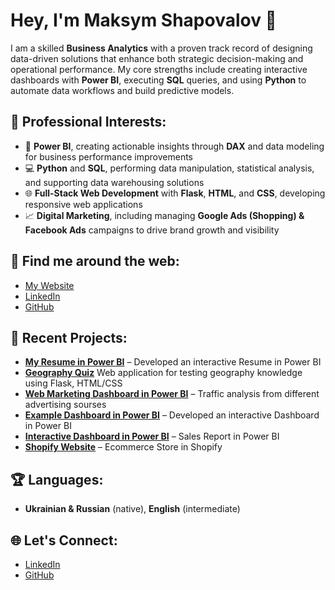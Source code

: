 # Hey, I'm Maksym Shapovalov 👋

I am a skilled **Business Analytics** with a proven track record of designing data-driven solutions that enhance both strategic decision-making and operational performance. My core strengths include creating interactive dashboards with **Power BI**, executing **SQL** queries, and using **Python** to automate data workflows and build predictive models.

## 💼 Professional Interests:
- 🚀 **Power BI**, creating actionable insights through **DAX** and data modeling for business performance improvements
- 💻 **Python** and **SQL**, performing data manipulation, statistical analysis, and supporting data warehousing solutions
- 🌐 **Full-Stack Web Development** with **Flask**, **HTML**, and **CSS**, developing responsive web applications
- 📈 **Digital Marketing**, including managing **Google Ads (Shopping) & Facebook Ads** campaigns to drive brand growth and visibility

## 🔗 Find me around the web:
- <a href="https://resume-ms.com" target="_blank">My Website</a>
- <a href="https://linkedin.com/in/mshapovalov" target="_blank">LinkedIn</a>
- <a href="https://github.com/shapovalov-maks" target="_blank">GitHub</a>

## 📂 Recent Projects:
- **<a href="https://bi-resume.resume-ms.com/" target="_blank">My Resume in Power BI</a>** – Developed an interactive Resume in Power BI
- **<a href="https://geography-rlp2.onrender.com/" target="_blank" rel="noopener noreferrer">Geography Quiz</a>** Web application for testing geography knowledge using Flask, HTML/CSS
- **<a href="https://advertise.resume-ms.com/" target="_blank">Web Marketing Dashboard in Power BI</a>** – Traffic analysis from different advertising sourses
- **<a href="https://dashboard4.resume-ms.com/" target="_blank">Example Dashboard in Power BI</a>** – Developed an interactive Dashboard in Power BI
- **<a href="https://dashboard.resume-ms.com/" target="_blank">Interactive Dashboard in Power BI</a>** – Sales Report in Power BI
- **<a href="https://beatevivere.com/" target="_blank">Shopify Website</a>** – Ecommerce Store in Shopify

## 🏆 Languages:
- **Ukrainian & Russian** (native), **English** (intermediate)
## 🌐 Let's Connect:
- [LinkedIn](https://linkedin.com/in/mshapovalov)
- [GitHub](https://github.com/shapovalov-maks)


